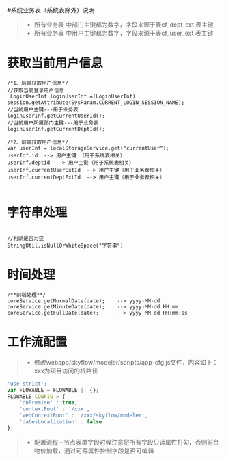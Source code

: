 #系统业务表（系统表除外）说明
>- 所有业务表 中部门主键都为数字，字段来源于表cf_dept_ext 表主键
>- 所有业务表 中用户主键都为数字，字段来源于表cf_user_ext 表主键
 


# 获取当前用户信息
```
/*1、后端获取用户信息*/
//获取当前登录用户信息
 LoginUserInf loginUserInf =(LoginUserInf) session.getAttribute(SysParam.CURRENT_LOGIN_SESSION_NAME);
//当前用户主键---用于业务表
loginUserInf.getCurrentUserId();   
//当前用户所属部门主键---用于业务表
loginUserInf.getCurrentDeptId();  

/*2、前端获取用户信息*/
var userInf = localStorageService.get("currentUser");
userInf.id  --> 用户主键 （用于系统表相关）
userInf.deptid  --> 用户主键（用于系统表相关）
userInf.currentUserExtId  --> 用户主键（用于业务表相关）
userInf.currentDeptExtId  --> 用户主键（用于业务表相关）


```

# 字符串处理
```

//判断是否为空
StringUtil.isNullOrWhiteSpace("字符串")
```
# 时间处理
```
/**前端处理**/
coreService.getNormalDate(date);    --> yyyy-MM-dd
coreService.getMinuteDate(date);    --> yyyy-MM-dd HH:mm
coreService.getFullDate(date);      --> yyyy-MM-dd HH:mm:ss
```

# 工作流配置
>- 修改webapp/skyflow/modeler/scripts/app-cfg.js文件，内容如下：xxx为项目访问的根路径
```js
'use strict';
var FLOWABLE = FLOWABLE || {};
FLOWABLE.CONFIG = {
	'onPremise' : true,
	'contextRoot' : '/xxx',
	'webContextRoot' : '/xxx/skyflow/modeler',
	'datesLocalization' : false
};
```
>- 配置流程--节点表单字段时候注意将所有字段只读属性打勾，否则前台物价加载，通过可写属性控制字段是否可编辑